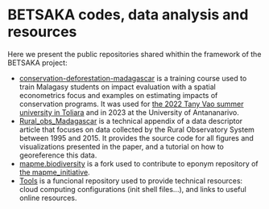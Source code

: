 # BETSAKA codes, data analysis and resources

Here we present the public repositories shared whithin the framework of the BETSAKA project:

- [conservation-deforestation-madagascar](https://betsaka.github.io/conservation-deforestation-madagascar/) is a training course used to train Malagasy students on impact evaluation with a spatial econometrics focus and examples on estimating impacts of conservation programs. It was used for  [the 2022 Tany Vao summer university in Toliara](https://tanyvao.hypotheses.org/) and in 2023 at the University of Antananarivo.
- [Rural_obs_Madagascar](https://betsaka.github.io/Rural_obs_Madagascar/) is a technical appendix of a data descriptor article that focuses on data collected by the Rural Observatory System between 1995 and 2015. It provides the source code for all figures and visualizations presented in the paper, and a tutorial on how to georeference this data. 
- [mapme.biodiversity](https://mapme-initiative.github.io/mapme.biodiversity/) is a fork used to contribute to eponym repository of [the mapme_initiative](https://www.mapme-initiative.org/).
- [Tools](https://github.com/BETSAKA/Tools) is a funcional repository used to provide technical resources: cloud computing configurations (init shell files...), and links to useful online resources.

